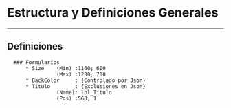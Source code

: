 # Estructura  y Definiciones Generales
---
  ## Definiciones
      
      ### Formularios
          * Size    (Min) :1160; 600
                    (Max) :1280; 700
          * BackColor     : {Controlado por Json}
          * Titulo        : {Exclusiones en Json} 
                    (Name): lbl_Titulo
                    (Pos) :560; 1
    
